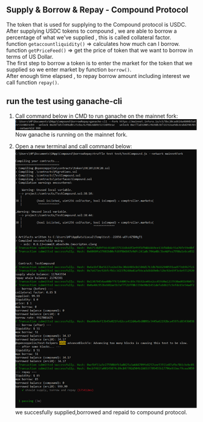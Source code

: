 ## Supply & Borrow & Repay - Compound Protocol 
The token that is used for supplying to the Compound protocol is USDC.  
After supplying USDC tokens to compound , we are able to borrow a percentage of what we've supplied , this is called collateral factor.  
function `getaccountliquidity()` => calculates how much can I borrow.  
function `getPriceFeed()` => get the price of token that we want to borrow in terms of US Dollar.  
The first step to borrow a token  is to enter the market for the token that we supplied so we enter market by function `borrow()`.  
After enough time elapsed , to repay borrow amount including interest we call  function `repay()`.  

## run the test using ganache-cli  
1) Call command below in CMD to run ganache on the mainnet fork:  
![](images/2_1.png)
Now ganache is running on the mainnet fork.  

2) Open a new terminal and call command below:  
![](images/2_2.png)
we succesfully supplied,borrowed and repaid to compound protocol.  